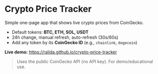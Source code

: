 # Crypto Price Tracker

Simple one-page app that shows live crypto prices from CoinGecko.

- Default tokens: **BTC, ETH, SOL, USDT**
- 24h change, manual refresh, auto-refresh (30s/60s)
- Add any token by its **CoinGecko ID** (e.g., `chainlink`, `dogecoin`)

**Live demo:** https://ralida.github.io/crypto-price-tracker

> Uses the public CoinGecko API (no API key). For demo/educational use.
